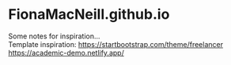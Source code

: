 # FionaMacNeill.github.io
Some notes for inspiration...<br />
Template inspiration: 
https://startbootstrap.com/theme/freelancer
https://academic-demo.netlify.app/
